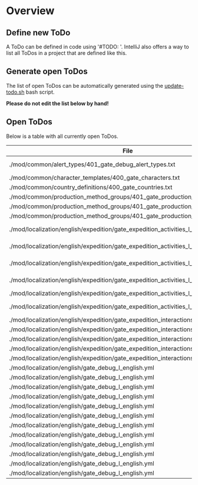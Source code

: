 # Overview

## Define new ToDo

A ToDo can be defined in code using '#TODO: <text>'.
IntelliJ also offers a way to list all ToDos in a project that are defined like this.

## Generate open ToDos

The list of open ToDos can be automatically generated using the [update-todo.sh](../script/update-todo.sh) bash script.

**Please do not edit the list below by hand!**

## Open ToDos

Below is a table with all currently open ToDos.

[//]: # (TODO-START)

| File | Line | ToDo |
| ---- | ---- | ---- |
| ./mod/common/alert_types/401_gate_debug_alert_types.txt | 7 |  Remove this debug check for expedition_alert |
| ./mod/common/character_templates/400_gate_characters.txt | 96 |  Create custom trait for expedition leaders |
| ./mod/common/country_definitions/400_gate_countries.txt | 89 |  Define color for bear nation |
| ./mod/common/production_method_groups/401_gate_production_method_groups.txt | 42 |  Add Gnome help pm |
| ./mod/common/production_method_groups/401_gate_production_method_groups.txt | 53 |  Add Bear help pm |
| ./mod/common/production_method_groups/401_gate_production_method_groups.txt | 64 |  Add Dwarven help pm |
| ./mod/localization/english/expedition/gate_expedition_activities_l_english.yml | 12 |  Improve gate_expedition_activity_home_desc |
| ./mod/localization/english/expedition/gate_expedition_activities_l_english.yml | 19 |  Improve gate_expedition_activity_explore_desc |
| ./mod/localization/english/expedition/gate_expedition_activities_l_english.yml | 22 |  Improve gate_expedition_activity_contact_desc |
| ./mod/localization/english/expedition/gate_expedition_activities_l_english.yml | 25 |  Improve gate_expedition_activity_conquer_desc |
| ./mod/localization/english/expedition/gate_expedition_activities_l_english.yml | 28 |  Improve gate_expedition_activity_raid_desc |
| ./mod/localization/english/expedition/gate_expedition_activities_l_english.yml | 31 |  Improve gate_expedition_activity_trade_desc |
| ./mod/localization/english/expedition/gate_expedition_interactions_l_english.yml | 10 |  gate_expedition_interaction_conquer_tooltip |
| ./mod/localization/english/expedition/gate_expedition_interactions_l_english.yml | 12 |  gate_expedition_interaction_raid_tooltip |
| ./mod/localization/english/expedition/gate_expedition_interactions_l_english.yml | 14 |  gate_expedition_interaction_trade_tooltip |
| ./mod/localization/english/expedition/gate_expedition_interactions_l_english.yml | 6 |  gate_expedition_interaction_explore_tooltip |
| ./mod/localization/english/expedition/gate_expedition_interactions_l_english.yml | 8 |  gate_expedition_interaction_contact_tooltip |
| ./mod/localization/english/gate_debug_l_english.yml | 46 |  Write alert_gate_space_alert_name |
| ./mod/localization/english/gate_debug_l_english.yml | 47 |  Write alert_gate_space_alert_desc |
| ./mod/localization/english/gate_debug_l_english.yml | 48 |  Write alert_gate_space_alert_hint |
| ./mod/localization/english/gate_debug_l_english.yml | 50 |  Write gate_space_alert_setting_name |
| ./mod/localization/english/gate_debug_l_english.yml | 51 |  Write alert_expedition_alert_name |
| ./mod/localization/english/gate_debug_l_english.yml | 52 |  Write alert_expedition_alert_desc |
| ./mod/localization/english/gate_debug_l_english.yml | 53 |  Write alert_expedition_alert_hint |
| ./mod/localization/english/gate_debug_l_english.yml | 55 |  Write expedition_alert_setting_name |
| ./mod/localization/english/gate_debug_l_english.yml | 56 |  Write alert_gate_space_alert_name |
| ./mod/localization/english/gate_debug_l_english.yml | 57 |  Write alert_gate_space_alert_desc |
| ./mod/localization/english/gate_debug_l_english.yml | 58 |  Write alert_gate_space_alert_hint |
| ./mod/localization/english/gate_debug_l_english.yml | 60 |  Write gate_space_alert_setting_name |

[//]: # (TODO-END)